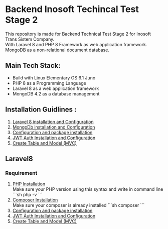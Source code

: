 # Backend Inosoft Techincal Test Stage 2 <br>
This repository is made for Backend Technical Test Stage 2 for Inosoft Trans Sistem Company.<br>
With Laravel 8 and PHP 8 Framework as web application framework.<br>
MongoDB as a non-relational document database.<br>

## Main Tech Stack:<br>
- Build with Linux Elementary OS 6.1 Juno
- PHP 8 as a Programming Language
- Laravel 8 as a web application framework
- MongoDB 4.2 as a database management

## Installation Guidlines :<br>
<ol>
    <li>
      <a href="##laravel8">Laravel 8 installation and Configuration</a>
    </li>
    <li>
      <a href="##mongodb">MongoDb installation and Configuration</a>
    </li>
    <li>
      <a href="##configuration">Configuration and package installation</a>
    </li>
    <li>
      <a href="##jwtauth">JWT Auth Installation and Configuration</a>
    </li>
    <li>
      <a href="##mvc">Create Table and Model (MVC)</a>
    </li>
</ol>

## Laravel8 <br>
### Requirement
<ol>
    <li>
      <a href="https://computingforgeeks.com/how-to-install-php-on-ubuntu-2/">PHP Installation</a>
      <div>
        Make sure your PHP version using this syntax and write in command line
        ```sh
          php -v
        ```
      </div>
    </li>
    <li>
      <a href="https://getcomposer.org/doc/00-intro.md#installation-linux-unix-macos">Composer Installation</a>
      <div>
        Make sure your composer is already installed
        ```sh
          composer
        ```
      </div>
    </li>
    <li>
      <a href="##configuration">Configuration and package installation</a>
    </li>
    <li>
      <a href="##jwtauth">JWT Auth Installation and Configuration</a>
    </li>
    <li>
      <a href="##mvc">Create Table and Model (MVC)</a>
    </li>
</ol> 
